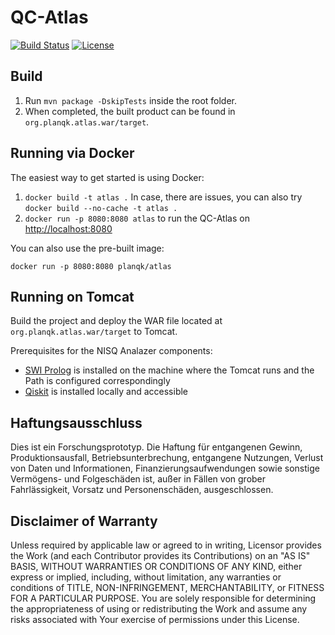 # QC-Atlas

[![Build Status](https://api.travis-ci.com/wederbn/quality.svg?branch=master)](https://travis-ci.com/wederbn/quality)
[![License](https://img.shields.io/badge/License-Apache%202.0-blue.svg)](https://opensource.org/licenses/Apache-2.0)

## Build

1. Run `mvn package -DskipTests` inside the root folder.
2. When completed, the built product can be found in `org.planqk.atlas.war/target`.

## Running via Docker

The easiest way to get started is using Docker:

1. `docker build -t atlas .`
   In case, there are issues, you can also try `docker build --no-cache -t atlas .`
2. `docker run -p 8080:8080 atlas` to run the QC-Atlas on <http://localhost:8080>

You can also use the pre-built image:

    docker run -p 8080:8080 planqk/atlas
	
## Running on Tomcat

Build the project and deploy the WAR file located at `org.planqk.atlas.war/target` to Tomcat.

Prerequisites for the NISQ Analazer components:

- [SWI Prolog](https://www.swi-prolog.org/) is installed on the machine where the Tomcat runs and the Path is configured correspondingly
- [Qiskit](https://qiskit.org/) is installed locally and accessible


## Haftungsausschluss

Dies ist ein Forschungsprototyp.
Die Haftung für entgangenen Gewinn, Produktionsausfall, Betriebsunterbrechung, entgangene Nutzungen, Verlust von Daten und Informationen, Finanzierungsaufwendungen sowie sonstige Vermögens- und Folgeschäden ist, außer in Fällen von grober Fahrlässigkeit, Vorsatz und Personenschäden, ausgeschlossen.

## Disclaimer of Warranty

Unless required by applicable law or agreed to in writing, Licensor provides the Work (and each Contributor provides its Contributions) on an "AS IS" BASIS, WITHOUT WARRANTIES OR CONDITIONS OF ANY KIND, either express or implied, including, without limitation, any warranties or conditions of TITLE, NON-INFRINGEMENT, MERCHANTABILITY, or FITNESS FOR A PARTICULAR PURPOSE.
You are solely responsible for determining the appropriateness of using or redistributing the Work and assume any risks associated with Your exercise of permissions under this License.
